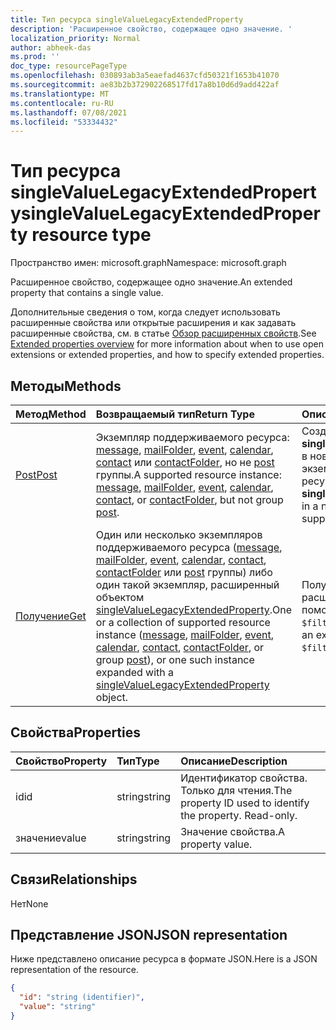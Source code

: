 ```yaml
---
title: Тип ресурса singleValueLegacyExtendedProperty
description: 'Расширенное свойство, содержащее одно значение. '
localization_priority: Normal
author: abheek-das
ms.prod: ''
doc_type: resourcePageType
ms.openlocfilehash: 030893ab3a5eaefad4637cfd50321f1653b41070
ms.sourcegitcommit: ae83b2b372902268517fd17a8b10d6d9add422af
ms.translationtype: MT
ms.contentlocale: ru-RU
ms.lasthandoff: 07/08/2021
ms.locfileid: "53334432"
---
```

# <a name="singlevaluelegacyextendedproperty-resource-type"></a><span data-ttu-id="f1013-103">Тип ресурса singleValueLegacyExtendedProperty</span><span class="sxs-lookup"><span data-stu-id="f1013-103">singleValueLegacyExtendedProperty resource type</span></span>

<span data-ttu-id="f1013-104">Пространство имен: microsoft.graph</span><span class="sxs-lookup"><span data-stu-id="f1013-104">Namespace: microsoft.graph</span></span>

<span data-ttu-id="f1013-105">Расширенное свойство, содержащее одно значение.</span><span class="sxs-lookup"><span data-stu-id="f1013-105">An extended property that contains a single value.</span></span>

<span data-ttu-id="f1013-106">Дополнительные сведения о том, когда следует использовать расширенные свойства или открытые расширения и как задавать расширенные свойства, см. в статье [Обзор расширенных свойств](../resources/extended-properties-overview.md).</span><span class="sxs-lookup"><span data-stu-id="f1013-106">See [Extended properties overview](../resources/extended-properties-overview.md) for more information about when to use open extensions or extended properties, and how to specify extended properties.</span></span>


## <a name="methods"></a><span data-ttu-id="f1013-107">Методы</span><span class="sxs-lookup"><span data-stu-id="f1013-107">Methods</span></span>

| <span data-ttu-id="f1013-108">Метод</span><span class="sxs-lookup"><span data-stu-id="f1013-108">Method</span></span>           | <span data-ttu-id="f1013-109">Возвращаемый тип</span><span class="sxs-lookup"><span data-stu-id="f1013-109">Return Type</span></span>    |<span data-ttu-id="f1013-110">Описание</span><span class="sxs-lookup"><span data-stu-id="f1013-110">Description</span></span>|
|:---------------|:--------|:----------|
|[<span data-ttu-id="f1013-111">Post</span><span class="sxs-lookup"><span data-stu-id="f1013-111">Post</span></span>](../api/singlevaluelegacyextendedproperty-post-singlevalueextendedproperties.md) | <span data-ttu-id="f1013-112">Экземпляр поддерживаемого ресурса: [message](../resources/message.md), [mailFolder](../resources/mailfolder.md), [event](../resources/event.md), [calendar](../resources/calendar.md), [contact](../resources/contact.md) или [contactFolder](../resources/contactfolder.md), но не [post](../resources/post.md) группы.</span><span class="sxs-lookup"><span data-stu-id="f1013-112">A supported resource instance: [message](../resources/message.md), [mailFolder](../resources/mailfolder.md), [event](../resources/event.md), [calendar](../resources/calendar.md), [contact](../resources/contact.md), or [contactFolder](../resources/contactfolder.md), but not group [post](../resources/post.md).</span></span> | <span data-ttu-id="f1013-113">Создание объекта **singleValueLegacyExtendedProperty** в новом или существующем экземпляре поддерживаемого ресурса.</span><span class="sxs-lookup"><span data-stu-id="f1013-113">Create a **singleValueLegacyExtendedProperty** in a new or existing instance of a supported resource.</span></span> |
|[<span data-ttu-id="f1013-114">Получение</span><span class="sxs-lookup"><span data-stu-id="f1013-114">Get</span></span>](../api/singlevaluelegacyextendedproperty-get.md) |<span data-ttu-id="f1013-115">Один или несколько экземпляров поддерживаемого ресурса ([message](../resources/message.md), [mailFolder](../resources/mailfolder.md), [event](../resources/event.md), [calendar](../resources/calendar.md), [contact](../resources/contact.md), [contactFolder](../resources/contactfolder.md) или [post](../resources/post.md) группы) либо один такой экземпляр, расширенный объектом [singleValueLegacyExtendedProperty](singlevaluelegacyextendedproperty.md).</span><span class="sxs-lookup"><span data-stu-id="f1013-115">One or a collection of supported resource instance ([message](../resources/message.md), [mailFolder](../resources/mailfolder.md), [event](../resources/event.md), [calendar](../resources/calendar.md), [contact](../resources/contact.md), [contactFolder](../resources/contactfolder.md), or group [post](../resources/post.md)), or one such instance expanded with a [singleValueLegacyExtendedProperty](singlevaluelegacyextendedproperty.md) object.</span></span> |<span data-ttu-id="f1013-116">Получение экземпляра ресурса с расширенным свойством с помощью параметра `$expand` или `$filter`.</span><span class="sxs-lookup"><span data-stu-id="f1013-116">Get a resource instance with an extended property using `$expand` or `$filter`.</span></span>|

## <a name="properties"></a><span data-ttu-id="f1013-117">Свойства</span><span class="sxs-lookup"><span data-stu-id="f1013-117">Properties</span></span>
| <span data-ttu-id="f1013-118">Свойство</span><span class="sxs-lookup"><span data-stu-id="f1013-118">Property</span></span>     | <span data-ttu-id="f1013-119">Тип</span><span class="sxs-lookup"><span data-stu-id="f1013-119">Type</span></span>   |<span data-ttu-id="f1013-120">Описание</span><span class="sxs-lookup"><span data-stu-id="f1013-120">Description</span></span>|
|:---------------|:--------|:----------|
|<span data-ttu-id="f1013-121">id</span><span class="sxs-lookup"><span data-stu-id="f1013-121">id</span></span>|<span data-ttu-id="f1013-122">string</span><span class="sxs-lookup"><span data-stu-id="f1013-122">string</span></span>|<span data-ttu-id="f1013-p101">Идентификатор свойства. Только для чтения.</span><span class="sxs-lookup"><span data-stu-id="f1013-p101">The property ID used to identify the property. Read-only.</span></span>|
|<span data-ttu-id="f1013-125">значение</span><span class="sxs-lookup"><span data-stu-id="f1013-125">value</span></span>|<span data-ttu-id="f1013-126">string</span><span class="sxs-lookup"><span data-stu-id="f1013-126">string</span></span>|<span data-ttu-id="f1013-127">Значение свойства.</span><span class="sxs-lookup"><span data-stu-id="f1013-127">A property value.</span></span>|

## <a name="relationships"></a><span data-ttu-id="f1013-128">Связи</span><span class="sxs-lookup"><span data-stu-id="f1013-128">Relationships</span></span>
<span data-ttu-id="f1013-129">Нет</span><span class="sxs-lookup"><span data-stu-id="f1013-129">None</span></span>


## <a name="json-representation"></a><span data-ttu-id="f1013-130">Представление JSON</span><span class="sxs-lookup"><span data-stu-id="f1013-130">JSON representation</span></span>

<span data-ttu-id="f1013-131">Ниже представлено описание ресурса в формате JSON.</span><span class="sxs-lookup"><span data-stu-id="f1013-131">Here is a JSON representation of the resource.</span></span>

<!--{
  "blockType": "resource",
  "optionalProperties": [],
  "baseType": "microsoft.graph.entity",
  "@odata.type": "microsoft.graph.singleValueLegacyExtendedProperty"
}-->

```json
{
  "id": "string (identifier)",
  "value": "string"
}
```

<!-- uuid: 8fcb5dbc-d5aa-4681-8e31-b001d5168d79
2015-10-25 14:57:30 UTC -->
<!-- {
  "type": "#page.annotation",
  "description": "singleValueLegacyExtendedProperty resource",
  "keywords": "",
  "section": "documentation",
  "tocPath": ""
}-->

